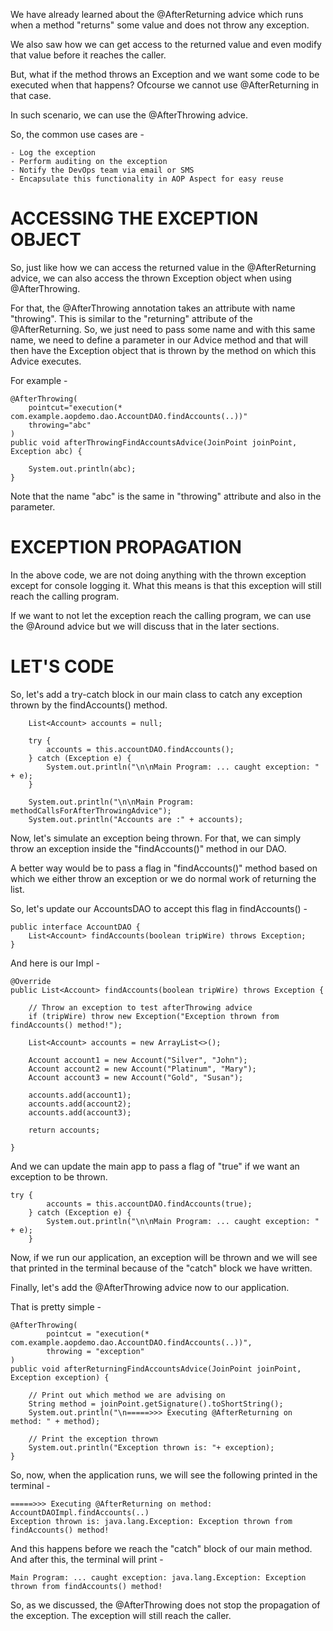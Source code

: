 We have already learned about the @AfterReturning advice which runs when a method "returns" some value and does not throw any exception.

We also saw how we can get access to the returned value and even modify that value before it reaches the caller.

But, what if the method throws an Exception and we want some code to be executed when that happens? Ofcourse we cannot use @AfterReturning in that case. 

In such scenario, we can use the @AfterThrowing advice.

So, the common use cases are - 

    - Log the exception
    - Perform auditing on the exception
    - Notify the DevOps team via email or SMS
    - Encapsulate this functionality in AOP Aspect for easy reuse
  
# ACCESSING THE EXCEPTION OBJECT

So, just like how we can access the returned value in the @AfterReturning advice, we can also access the thrown Exception object when using @AfterThrowing.

For that, the @AfterThrowing annotation takes an attribute with name "throwing". This is similar to the "returning" attribute of the @AfterReturning. So, we just need to pass some name and with this same name, we need to define a parameter in our Advice method and that will then have the Exception object that is thrown by the method on which this Advice executes.

For example - 

    @AfterThrowing(
        pointcut="execution(* com.example.aopdemo.dao.AccountDAO.findAccounts(..))"
        throwing="abc"
    )
    public void afterThrowingFindAccountsAdvice(JoinPoint joinPoint, Exception abc) {

        System.out.println(abc);
    }

Note that the name "abc" is the same in "throwing" attribute and also in the parameter.

# EXCEPTION PROPAGATION

In the above code, we are not doing anything with the thrown exception except for console logging it. What this means is that this exception will still reach the calling program.

If we want to not let the exception reach the calling program, we can use the @Around advice but we will discuss that in the later sections.

# LET'S CODE

So, let's add a try-catch block in our main class to catch any exception thrown by the findAccounts() method.

        List<Account> accounts = null;

		try {
			accounts = this.accountDAO.findAccounts();
		} catch (Exception e) {
			System.out.println("\n\nMain Program: ... caught exception: " + e);
		}

		System.out.println("\n\nMain Program: methodCallsForAfterThrowingAdvice");
		System.out.println("Accounts are :" + accounts);

Now, let's simulate an exception being thrown. For that, we can simply throw an exception inside the "findAccounts()" method in our DAO.

A better way would be to pass a flag in "findAccounts()" method based on which we either throw an exception or we do normal work of returning the list.

So, let's update our AccountsDAO to accept this flag in findAccounts() - 

    public interface AccountDAO {
        List<Account> findAccounts(boolean tripWire) throws Exception;
    }

And here is our Impl - 

    @Override
    public List<Account> findAccounts(boolean tripWire) throws Exception {

        // Throw an exception to test afterThrowing advice
        if (tripWire) throw new Exception("Exception thrown from findAccounts() method!");

        List<Account> accounts = new ArrayList<>();

        Account account1 = new Account("Silver", "John");
        Account account2 = new Account("Platinum", "Mary");
        Account account3 = new Account("Gold", "Susan");

        accounts.add(account1);
        accounts.add(account2);
        accounts.add(account3);

        return accounts;

    }

And we can update the main app to pass a flag of "true" if we want an exception to be thrown.

    try {
			accounts = this.accountDAO.findAccounts(true);
		} catch (Exception e) {
			System.out.println("\n\nMain Program: ... caught exception: " + e);
		}

Now, if we run our application, an exception will be thrown and we will see that printed in the terminal because of the "catch" block we have written.

Finally, let's add the @AfterThrowing advice now to our application.

That is pretty simple - 


    @AfterThrowing(
            pointcut = "execution(* com.example.aopdemo.dao.AccountDAO.findAccounts(..))",
            throwing = "exception"
    )
    public void afterReturningFindAccountsAdvice(JoinPoint joinPoint, Exception exception) {

        // Print out which method we are advising on
        String method = joinPoint.getSignature().toShortString();
        System.out.println("\n=====>>> Executing @AfterReturning on method: " + method);

        // Print the exception thrown
        System.out.println("Exception thrown is: "+ exception);
    }

So, now, when the application runs, we will see the following printed in the terminal - 
 
    =====>>> Executing @AfterReturning on method: AccountDAOImpl.findAccounts(..)
    Exception thrown is: java.lang.Exception: Exception thrown from findAccounts() method!

And this happens before we reach the "catch" block of our main method. And after this, the terminal will print -

    Main Program: ... caught exception: java.lang.Exception: Exception thrown from findAccounts() method!

So, as we discussed, the @AfterThrowing does not stop the propagation of the exception. The exception will still reach the caller.